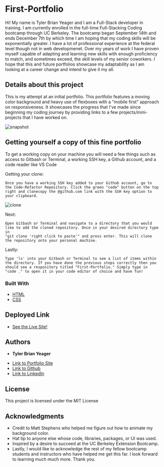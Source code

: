 # First-Portfolio 
Hi! My name is Tyler Brian Yeager and I am a Full-Stack developer in training. I am currently enrolled in the full-time Full-Stacking Coding bootcamp through UC Berkeley. The bootcamp began September 14th and ends December 7th by which time I am hoping that my coding skills will be exponentially greater. I have a lot of professional experience at the federal level though not in web developmenet. Over my years of work I have proven myself capable of adapting and learning new skills with enough proficiency to match, and sometimes exceed, the skill levels of my senior coworkers. I hope that this and future portfolios showcase my adaptability as I am looking at a career change and intend to give it my all.  

## Details about this project

This is my attempt at an initial portfolio. This portfolio features a moving color background and heavy use of flexboxes with a "mobile first" approach on responsiveness. It showcases the progress that I've made since beginning my coding journey by providing links to a few projects/mini-projects that I have worked on. 

![snapshot](https://user-images.githubusercontent.com/89880190/134276169-9a56ee61-800b-4c39-921b-8abf60198aeb.png)

## Getting yourself a copy of this fine portfolio

To get a working copy on your machine you will need a few things such as access to Gitbash or Terminal, a working SSH key, a Github account, and a code reader like VS Code

Getting your clone:

```
Once you have a working SSH key added to your Github account, go to the Code-Refactor Repository. Click the green "code" button on the top right and clonecopy the @github.com link with the SSH key option to your clipboard. 
```
![clone](https://user-images.githubusercontent.com/89880190/134279382-ffc9d9ac-c79e-49cc-8d32-9f19445a609f.png)

Next: 

```
Open Gitbash or Terminal and navigate to a directory that you would like to add the cloned repository. Once in your desired directory type in
"git clone 'right click to paste'" and press enter. This will clone the repository onto your personal machine.
```

Lastly: 

```
Type 'ls' into your Gitbash or Terminal to see a list of items within the directory. If you have done the previous steps correctly then you should see a respository titled "First-Portfolio." Simply type in "code ." to open it in your code editor of choice and have fun!
```


### Built With

* [HTML](https://developer.mozilla.org/en-US/docs/Web/HTML)
* [CSS](https://developer.mozilla.org/en-US/docs/Web/CSS)

## Deployed Link

* [See the Live Site!](https://tylerbyeager.github.io/first-portfolio/)


## Authors

* **Tyler Brian Yeager** 

- [Link to Portfolio Site](https://github.com/TylerBYeager/first-portfolio)
- [Link to Github](https://github.com/TylerBYeager/tylerbyeager.github.io)
- [Link to LinkedIn](https://www.linkedin.com/in/tyler-yeager-611926213/)

## License

This project is licensed under the MIT License 

## Acknowledgments

* Credit to Matt Stephens who helped me figure out how to animate my background color.
* Hat tip to anyone else whose code, libraries, packages, or UI was used.
* Inspired by a desire to succeed at the UC Berkeley Extension Bootcamp.
* Lastly, I would like to acknowledge the rest of my fellow bootcamp students and instructors who have helped me get this far. I look forward to learning much much more. Thank you. 
